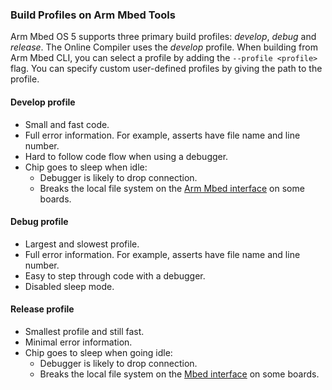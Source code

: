 ### Build Profiles on Arm Mbed Tools

Arm Mbed OS 5 supports three primary build profiles: *develop*, *debug* and *release*. The Online Compiler uses the *develop* profile. When building from Arm Mbed CLI, you can select a profile by adding the `--profile <profile>` flag. You can specify custom user-defined profiles by giving the path to the profile.

#### Develop profile

* Small and fast code.
* Full error information. For example, asserts have file name and line number.
* Hard to follow code flow when using a debugger.
* Chip goes to sleep when idle:
    * Debugger is likely to drop connection.
    * Breaks the local file system on the [Arm Mbed interface](https://docs.mbed.com/docs/mbed-os-handbook/en/latest/getting_started/mbed_interface/) on some boards.

#### Debug profile

* Largest and slowest profile.
* Full error information. For example, asserts have file name and line number.
* Easy to step through code with a debugger.
* Disabled sleep mode.

#### Release profile

* Smallest profile and still fast.
* Minimal error information.
* Chip goes to sleep when going idle:
    * Debugger is likely to drop connection.
    * Breaks the local file system on the [Mbed interface](https://docs.mbed.com/docs/mbed-os-handbook/en/latest/getting_started/mbed_interface/) on some boards.
